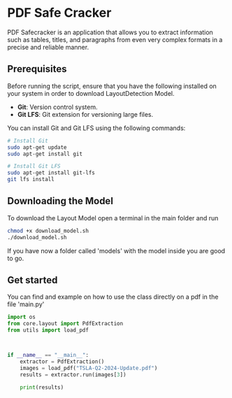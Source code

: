 # PDF Safe Cracker
PDF Safecracker is an application that allows you to extract information such as tables, titles, and paragraphs from even very complex formats in a precise and reliable manner.

## Prerequisites

Before running the script, ensure that you have the following installed on your system in order to download LayoutDetection Model. 

- **Git**: Version control system.
- **Git LFS**: Git extension for versioning large files.

You can install Git and Git LFS using the following commands:

```bash
# Install Git
sudo apt-get update
sudo apt-get install git

# Install Git LFS
sudo apt-get install git-lfs
git lfs install
```

## Downloading the Model

To download the Layout Model open a terminal in the main folder and run 

```bash
chmod +x download_model.sh
./download_model.sh
```

If you have now a folder called 'models' with the model inside you are good to go.

## Get started 

You can find and example on how to use the class directly on a pdf in the file 'main.py'

```python
import os
from core.layout import PdfExtraction
from utils import load_pdf



if __name__ == "__main__":
    extractor = PdfExtraction()
    images = load_pdf("TSLA-Q2-2024-Update.pdf")
    results = extractor.run(images[3])

    print(results)
```